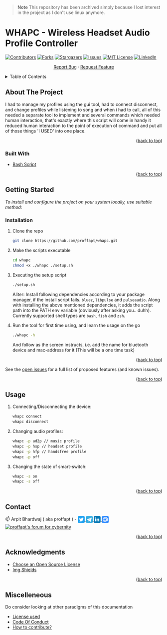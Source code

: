 <div id="top"></div>

> **Note** This repository has been archived simply because I lost interest in the project as I don't use linux anymore.

# WHAPC - Wireless Headset Audio Profile Controller

<!-- PROJECT SHIELDS -->
<!-- https://www.markdownguide.org/basic-syntax/#reference-style-links-->
[![Contributors][contributors-shield]][contributors-url]
[![Forks][forks-shield]][forks-url]
[![Stargazers][stars-shield]][stars-url]
[![Issues][issues-shield]][issues-url]
[![MIT License][license-shield]][license-url]
[![LinkedIn][linkedin-shield]][linkedin-url]

  <p align="center">
    <a href="https://github.com/proffapt/whapc/issues">Report Bug</a>
    ·
    <a href="https://github.com/proffapt/whapc/issues">Request Feature</a>
  </p>
</div>

<!-- TABLE OF CONTENTS -->
<details>
  <summary>Table of Contents</summary>
  <ol>
    <li>
      <a href="#about-the-project">About The Project</a>
      <ul>
        <li><a href="#built-with">Built With</a></li>
      </ul>
    </li>
    <li>
      <a href="#getting-started">Getting Started</a>
      <ul>
        <li><a href="#installation">Installation</a></li>
      </ul>
    </li>
    <li><a href="#usage">Usage</a></li>
    <li><a href="#contact">Contact</a></li>
  </ol>
</details>

<!-- ABOUT THE PROJECT -->
## About The Project

I had to manage my profiles using the gui tool, had to connect disconnect, and change profiles while listening to song and when i had to call, all of this needed
a separate tool to implement and several commands which needed human interaction, that's exactly where this script will come in handy it reduced human interaction 
to the point of execution of command and put all of those things 'I USED' into one place.

<p align="right">(<a href="#top">back to top</a>)</p>

### Built With

* [Bash Script](https://linuxconfig.org/bash-scripting-tutorial-for-beginners)

<p align="right">(<a href="#top">back to top</a>)</p>

<!-- GETTING STARTED -->
## Getting Started

_To install and configure the project on your system locally, use suitable method:_

### Installation

1. Clone the repo
   ```sh
   git clone https://github.com/proffapt/whapc.git
   ```
2. Make the scripts executable
   ```sh
   cd whapc 
   chmod +x ./whapc ./setup.sh
   ```
3. Executing the setup script
   ```sh
   ./setup.sh
   ```
   Aliter:
   Install following dependencies according to your package manager, if the install script fails.
   `bluez`, `libpulse` and `pulseaudio`.
   Along with installing the above mentioned dependencies, it adds the script path into the PATH env variable (obviously after asking you.. duhh).
   Currently supported shell types are `bash`, `fish` and `zsh`.
   
4. Run the tool for first time using, and learn the usage on the go

   ```sh
   ./whapc -h
   ```
   And follow as the screen instructs, i.e. add the name for bluetooth device and mac-address for it (This will be a one time task)

<p align="right">(<a href="#top">back to top</a>)</p>

See the [open issues](https://github.com/proffapt/whapc/issues) for a full list of proposed features (and known issues).

<p align="right">(<a href="#top">back to top</a>)</p>

<!-- USAGE EXAMPLES -->
## Usage

1. Connecting/Disconnecting the device:

   ```sh
   whapc connect
   whapc disconnect
   ```
   
2. Changing audio profiles:

   ```sh
   whapc -p ad2p // music profile
   whapc -p hsp // headset profile
   whapc -p hfp // handsfree profile
   whapc -p off 
   ```

3. Changing the state of smart-switch:

    ```sh
    whapc -s on
    whapc -s off
    ```

<p align="right">(<a href="#top">back to top</a>)</p>

<!-- CONTACT -->
## Contact

<p>
📫 Arpit Bhardwaj ( aka proffapt ) -   

<a href="https://twitter.com/proffapt">
  <img align="center" alt="proffapt's Twitter " width="22px" src="https://raw.githubusercontent.com/edent/SuperTinyIcons/master/images/svg/twitter.svg" />
</a>
<a href="https://t.me/proffapt">
  <img align="center" alt="proffapt's Telegram" width="22px" src="https://raw.githubusercontent.com/edent/SuperTinyIcons/master/images/svg/telegram.svg" />
</a>
<a href="https://www.linkedin.com/in/proffapt/">
  <img align="center" alt="proffapt's LinkedIn" width="22px" src="https://raw.githubusercontent.com/edent/SuperTinyIcons/master/images/svg/linkedin.svg" />
</a> 
<a href="mailto:proffapt@pm.me">
  <img align="center" alt="proffapt's mail" width="22px" src="https://raw.githubusercontent.com/edent/SuperTinyIcons/master/images/svg/mail.svg" />
</a> 
<a href="https://cybernity.group">
  <img align="center" alt="proffapt's forum for cybernity" width="22px" src="https://cybernity.group/uploads/default/original/1X/a8338f86bbbedd39701c85d5f32cf3d817c04c27.png" />
</a> 
</p>

<p align="right">(<a href="#top">back to top</a>)</p>

<!-- ACKNOWLEDGMENTS -->
## Acknowledgments

* [Choose an Open Source License](https://choosealicense.com)
* [Img Shields](https://shields.io)

<p align="right">(<a href="#top">back to top</a>)</p>

## Miscelleneous

Do consider looking at other paradigms of this documentation
  - [License used](LICENSE.txt)
  - [Code Of Conduct](CODE_OF_CONDUCT.md)
  - [How to contribute?](CONTRIBUTING.md)

<!-- MARKDOWN LINKS & IMAGES -->

[contributors-shield]: https://img.shields.io/github/contributors/proffapt/whapc.svg?style=for-the-badge
[contributors-url]: https://github.com/proffapt/whapc/graphs/contributors
[forks-shield]: https://img.shields.io/github/forks/proffapt/whapc.svg?style=for-the-badge
[forks-url]: https://github.com/proffapt/whapc/network/members
[stars-shield]: https://img.shields.io/github/stars/proffapt/whapc.svg?style=for-the-badge
[stars-url]: https://github.com/proffapt/whapc/stargazers
[issues-shield]: https://img.shields.io/github/issues/proffapt/whapc.svg?style=for-the-badge
[issues-url]: https://github.com/proffapt/whapc/issues
[license-shield]: https://img.shields.io/github/license/proffapt/whapc.svg?style=for-the-badge
[license-url]: https://github.com/proffapt/whpac/blob/master/LICENSE.txt
[linkedin-shield]: https://img.shields.io/badge/-LinkedIn-black.svg?style=for-the-badge&logo=linkedin&colorB=555
[linkedin-url]: https://linkedin.com/in/proffapt
